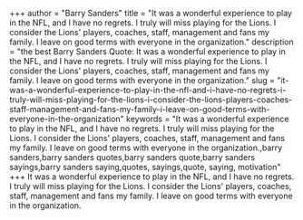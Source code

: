 +++
author = "Barry Sanders"
title = "It was a wonderful experience to play in the NFL, and I have no regrets. I truly will miss playing for the Lions. I consider the Lions' players, coaches, staff, management and fans my family. I leave on good terms with everyone in the organization."
description = "the best Barry Sanders Quote: It was a wonderful experience to play in the NFL, and I have no regrets. I truly will miss playing for the Lions. I consider the Lions' players, coaches, staff, management and fans my family. I leave on good terms with everyone in the organization."
slug = "it-was-a-wonderful-experience-to-play-in-the-nfl-and-i-have-no-regrets-i-truly-will-miss-playing-for-the-lions-i-consider-the-lions-players-coaches-staff-management-and-fans-my-family-i-leave-on-good-terms-with-everyone-in-the-organization"
keywords = "It was a wonderful experience to play in the NFL, and I have no regrets. I truly will miss playing for the Lions. I consider the Lions' players, coaches, staff, management and fans my family. I leave on good terms with everyone in the organization.,barry sanders,barry sanders quotes,barry sanders quote,barry sanders sayings,barry sanders saying,quotes, sayings,quote, saying, motivation"
+++
It was a wonderful experience to play in the NFL, and I have no regrets. I truly will miss playing for the Lions. I consider the Lions' players, coaches, staff, management and fans my family. I leave on good terms with everyone in the organization.
